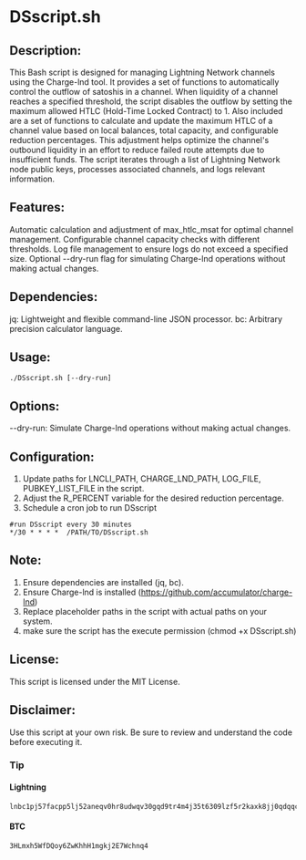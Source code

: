 # DSscript.sh

## Description:
This Bash script is designed for managing Lightning Network channels using the Charge-lnd tool. 
It provides a set of functions to automatically control the outflow of satoshis in a channel. 
When liquidity of a channel reaches a specified threshold, the script disables the outflow by setting the maximum allowed HTLC (Hold-Time Locked Contract) to 1. 
Also included are a set of functions to calculate and update the maximum HTLC of a channel value based on local balances, total capacity, and configurable reduction percentages.
This adjustment helps optimize the channel's outbound liquidity in an effort to reduce failed route attempts due to insufficient funds. 
The script iterates through a list of Lightning Network node public keys, processes associated channels, and logs relevant information.

## Features:

Automatic calculation and adjustment of max_htlc_msat for optimal channel management.
Configurable channel capacity checks with different thresholds.
Log file management to ensure logs do not exceed a specified size.
Optional --dry-run flag for simulating Charge-lnd operations without making actual changes.

## Dependencies:

jq: Lightweight and flexible command-line JSON processor.
bc: Arbitrary precision calculator language.

## Usage:
```
./DSscript.sh [--dry-run]
```

## Options:
--dry-run: Simulate Charge-lnd operations without making actual changes.

## Configuration:
1. Update paths for LNCLI_PATH, CHARGE_LND_PATH, LOG_FILE, PUBKEY_LIST_FILE in the script.
2. Adjust the R_PERCENT variable for the desired reduction percentage.
3. Schedule a cron job to run DSscript
```
#run DSscript every 30 minutes
*/30 * * * *  /PATH/TO/DSscript.sh
``` 

## Note:
1. Ensure dependencies are installed (jq, bc).
2. Ensure Charge-lnd is installed (https://github.com/accumulator/charge-lnd)
3. Replace placeholder paths in the script with actual paths on your system.
4. make sure the script has the execute permission (chmod +x DSscript.sh)

## License:
This script is licensed under the MIT License.

## Disclaimer:
Use this script at your own risk. Be sure to review and understand the code before executing it.

### Tip
#### Lightning
```
lnbc1pj57facpp5lj52aneqv0hr8udwqv30gqd9tr4m4j35t6309lzf5r2kaxk8jj0qdqqcqzzsxqyz5vqsp56yj5fadhg6wseh6pc84el8fyy4u6gj5vwwrzzccx4jhmeweh99ns9qyyssqtsytgz32zdcdr4tv0y7ll56jxsk5wr9wuuyef7rqttvvlqk5ux4kyrgm2qyfcjh73a2n40cr4vp68err3lwv39r5cfgkkr9k5cmxrwsqtzn26y
```
#### BTC 
```
3HLmxh5WfDQoy6ZwKhhH1mgkj2E7Wchnq4
```
